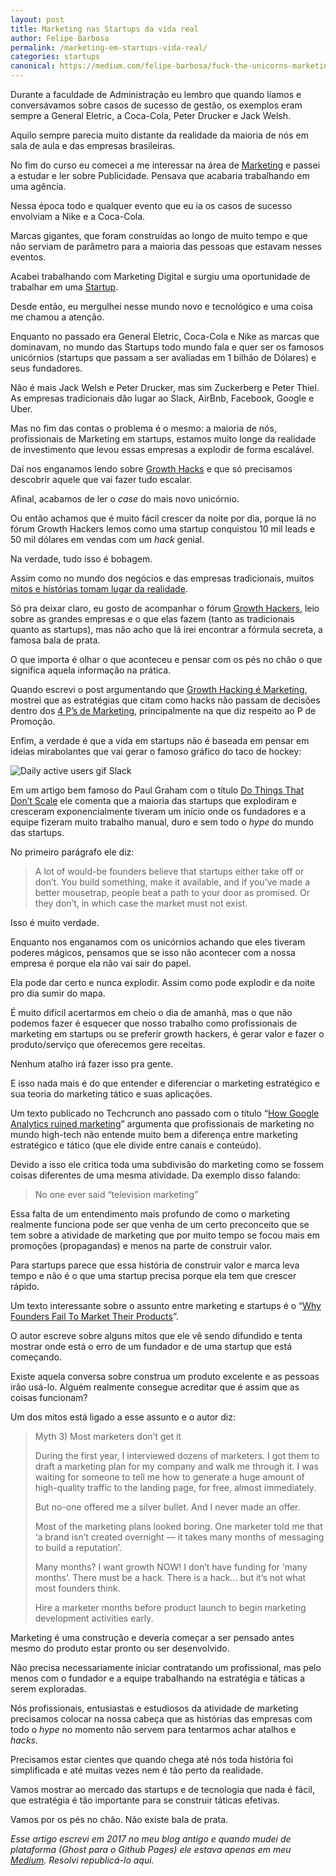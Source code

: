 ```yaml
---
layout: post	
title: Marketing nas Startups da vida real
author: Felipe Barbosa
permalink: /marketing-em-startups-vida-real/
categories: startups
canonical: https://medium.com/felipe-barbosa/fuck-the-unicorns-marketing-nas-startups-da-vida-real-a790db5de44b
---
```

Durante a faculdade de Administração eu lembro que quando líamos e conversávamos sobre casos de sucesso de gestão, os exemplos eram sempre a General Eletric, a Coca-Cola, Peter Drucker e Jack Welsh.

Aquilo sempre parecia muito distante da realidade da maioria de nós em sala de aula e das empresas brasileiras.

No fim do curso eu comecei a me interessar na área de [Marketing](/marketing/) e passei a estudar e ler sobre Publicidade. Pensava que acabaria trabalhando em uma agência.

Nessa época todo e qualquer evento que eu ia os casos de sucesso envolviam a Nike e a Coca-Cola.

Marcas gigantes, que foram construídas ao longo de muito tempo e que não serviam de parâmetro para a maioria das pessoas que estavam nesses eventos.

Acabei trabalhando com Marketing Digital e surgiu uma oportunidade de trabalhar em uma [Startup](/startups/).

Desde então, eu mergulhei nesse mundo novo e tecnológico e uma coisa me chamou a atenção.

Enquanto no passado era General Eletric, Coca-Cola e Nike as marcas que dominavam, no mundo das Startups todo mundo fala e quer ser os famosos unicórnios (startups que passam a ser avaliadas em 1 bilhão de Dólares) e seus fundadores.

Não é mais Jack Welsh e Peter Drucker, mas sim Zuckerberg e Peter Thiel. As empresas tradicionais dão lugar ao Slack, AirBnb, Facebook, Google e Uber.

Mas no fim das contas o problema é o mesmo: a maioria de nós, profissionais de Marketing em startups, estamos muito longe da realidade de investimento que levou essas empresas a explodir de forma escalável.

Daí nos enganamos lendo sobre [Growth Hacks](/hacking-growth/) e que só precisamos descobrir aquele que vai fazer tudo escalar.

Afinal, acabamos de ler o *case* do mais novo unicórnio.

Ou então achamos que é muito fácil crescer da noite por dia, porque lá no fórum Growth Hackers lemos como uma startup conquistou 10 mil leads e 50 mil dólares em vendas com um *hack* genial.

Na verdade, tudo isso é bobagem.

Assim como no mundo dos negócios e das empresas tradicionais, muitos [mitos e histórias tomam lugar da realidade](http://brasil.elpais.com/brasil/2014/11/24/tecnologia/1416831260_738423.html).

Só pra deixar claro, eu gosto de acompanhar o fórum [Growth Hackers](https://growthhackers.com/), leio sobre as grandes empresas e o que elas fazem (tanto as tradicionais quanto as startups), mas não acho que lá irei encontrar a fórmula secreta, a famosa bala de prata.

O que importa é olhar o que aconteceu e pensar com os pés no chão o que significa aquela informação na prática.

Quando escrevi o post argumentando que [Growth Hacking é Marketing](https://medium.com/felipe-barbosa/growth-hacking-%C3%A9-marketing-6bfb677c154d), mostrei que as estratégias que citam como hacks não passam de decisões dentro dos [4 P’s de Marketing](/marketing-estrategico-tatico-operacional/), principalmente na que diz respeito ao P de Promoção.

Enfim, a verdade é que a vida em startups não é baseada em pensar em ideias mirabolantes que vai gerar o famoso gráfico do taco de hockey:

![Daily active users gif Slack](https://miro.medium.com/max/1050/0*GgDIqA8DIoFy1nhl.gif)

Em um artigo bem famoso do Paul Graham com o título [Do Things That Don’t Scale](http://www.paulgraham.com/ds.html) ele comenta que a maioria das startups que explodiram e cresceram exponencialmente tiveram um início onde os fundadores e a equipe fizeram muito trabalho manual, duro e sem todo o *hype* do mundo das startups.

No primeiro parágrafo ele diz:

> A lot of would-be founders believe that startups either take off or don’t. You build something, make it available, and if you’ve made a better mousetrap, people beat a path to your door as promised. Or they don’t, in which case the market must not exist.

Isso é muito verdade.

Enquanto nos enganamos com os unicórnios achando que eles tiveram poderes mágicos, pensamos que se isso não acontecer com a nossa empresa é porque ela não vai sair do papel.

Ela pode dar certo e nunca explodir. Assim como pode explodir e da noite pro dia sumir do mapa.

É muito difícil acertarmos em cheio o dia de amanhã, mas o que não podemos fazer é esquecer que nosso trabalho como profissionais de marketing em startups ou se preferir growth hackers, é gerar valor e fazer o produto/serviço que oferecemos gere receitas.

Nenhum atalho irá fazer isso pra gente.

E isso nada mais é do que entender e diferenciar o marketing estratégico e sua teoria do marketing tático e suas aplicações.

Um texto publicado no Techcrunch ano passado com o título “[How Google Analytics ruined marketing](https://techcrunch.com/2016/08/07/how-google-analytics-ruined-marketing/)” argumenta que profissionais de marketing no mundo high-tech não entende muito bem a diferença entre marketing estratégico e tático (que ele divide entre canais e conteúdo).

Devido a isso ele critica toda uma subdivisão do marketing como se fossem coisas diferentes de uma mesma atividade. Da exemplo disso falando:

> No one ever said “television marketing”

Essa falta de um entendimento mais profundo de como o marketing realmente funciona pode ser que venha de um certo preconceito que se tem sobre a atividade de marketing que por muito tempo se focou mais em promoções (propagandas) e menos na parte de construir valor.

Para startups parece que essa história de construir valor e marca leva tempo e não é o que uma startup precisa porque ela tem que crescer rápido.

Um texto interessante sobre o assunto entre marketing e startups é o “[Why Founders Fail To Market Their Products](https://medium.dave-bailey.com/why-founders-fail-to-market-their-products-f7c15935c81#.wx3oaskkn)”.

O autor escreve sobre alguns mitos que ele vê sendo difundido e tenta mostrar onde está o erro de um fundador e de uma startup que está começando.

Existe aquela conversa sobre construa um produto excelente e as pessoas irão usá-lo. Alguém realmente consegue acreditar que é assim que as coisas funcionam?

Um dos mitos está ligado a esse assunto e o autor diz:

> Myth 3) Most marketers don’t get it
>
> During the first year, I interviewed dozens of marketers. I got them to draft a marketing plan for my company and walk me through it. I was waiting for someone to tell me how to generate a huge amount of high-quality traffic to the landing page, for free, almost immediately.
>
> But no-one offered me a silver bullet. And I never made an offer.
>
> Most of the marketing plans looked boring. One marketer told me that ‘a brand isn’t created overnight — it takes many months of messaging to build a reputation’.
>
> Many months? I want growth NOW! I don’t have funding for ‘many months’. There must be a hack. There is a hack… but it’s not what most founders think.
>
> Hire a marketer months before product launch to begin marketing development activities early.

Marketing é uma construção e deveria começar a ser pensado antes mesmo do produto estar pronto ou ser desenvolvido.

Não precisa necessariamente iniciar contratando um profissional, mas pelo menos com o fundador e a equipe trabalhando na estratégia e táticas a serem exploradas.

Nós profissionais, entusiastas e estudiosos da atividade de marketing precisamos colocar na nossa cabeça que as histórias das empresas com todo o *hype* no momento não servem para tentarmos achar atalhos e *hacks*.

Precisamos estar cientes que quando chega até nós toda história foi simplificada e até muitas vezes nem é tão perto da realidade.

Vamos mostrar ao mercado das startups e de tecnologia que nada é fácil, que estratégia é tão importante para se construir táticas efetivas.

Vamos por os pés no chão. Não existe bala de prata.

*Esse artigo escrevi em 2017 no meu blog antigo e quando mudei de plataforma (Ghost para o Github Pages) ele estava apenas em meu [Medium](https://medium.com/felipe-barbosa/fuck-the-unicorns-marketing-nas-startups-da-vida-real-a790db5de44b). Resolvi republicá-lo aqui.*